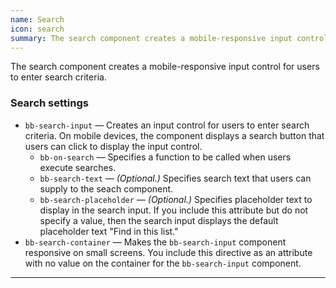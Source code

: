 ```yaml
---
name: Search
icon: search
summary: The search component creates a mobile-responsive input control for users to enter search criteria.
---
```


The search component creates a mobile-responsive input control for users to enter search criteria.

### Search settings ###
- `bb-search-input` &mdash; Creates an input control for users to enter search criteria. On mobile devices, the component displays a search button that users can click to display the input control.
  - `bb-on-search` &mdash; Specifies a function to be called when users execute searches.
  - `bb-search-text` &mdash; *(Optional.)* Specifies search text that users can supply to the seach component.
  - `bb-search-placeholder` &mdash; *(Optional.)* Specifies placeholder text to display in the search input. If you include this attribute but do not specify a value, then the search input displays the default placeholder text "Find in this list."
- `bb-search-container` &mdash; Makes the `bb-search-input` component responsive on small screens. You include this directive as an attribute with no value on the container for the `bb-search-input` component.

       
---
